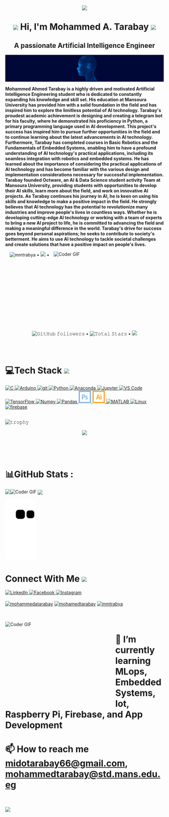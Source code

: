 <h1 align="center">
  
  ![](https://capsule-render.vercel.app/api?type=waving&color=gradient&height=100&section=header)

  <img
    src="https://camo.githubusercontent.com/5bbf8ca61ef5f92684489ace45ad6f45984fff87a621040c62b1fe31e3005ff9/687474703a2f2f692e696d6775722e636f6d2f436a34724d72532e676966"
    width="30"
  />
Hi, I'm Mohammed A. Tarabay
  <img
    src="https://media.giphy.com/media/hvRJCLFzcasrR4ia7z/giphy.gif"
    width="28"
  />
</h1>

<h2 align="center"> A passionate Artificial Intelligence Engineer</h2>

<img align="center" alt="coding" src="cover.png">




**Mohammed Ahmed Tarabay is a highly driven and motivated Artificial Intelligence Engineering student who is dedicated to constantly expanding his knowledge and skill set. His education at Mansoura University has provided him with a solid foundation in the field and has inspired him to explore the limitless potential of AI technology. Tarabay's proudest academic achievement is designing and creating a telegram bot for his faculty, where he demonstrated his proficiency in Python, a primary programming language used in AI development. This project's success has inspired him to pursue further opportunities in the field and to continue learning about the latest advancements in AI technology. Furthermore, Tarabay has completed courses in Basic Robotics and the Fundamentals of Embedded Systems, enabling him to have a profound understanding of AI technology's practical applications, including its seamless integration with robotics and embedded systems. He has learned about the importance of considering the practical applications of AI technology and has become familiar with the various design and implementation considerations necessary for successful implementation. Tarabay founded Octware, an AI & Data Science student activity Team at Mansoura University, providing students with opportunities to develop their AI skills, learn more about the field, and work on innovative AI projects. As Tarabay continues his journey in AI, he is keen on using his skills and knowledge to make a positive impact in the field. He strongly believes that AI technology has the potential to revolutionize many industries and improve people's lives in countless ways. Whether he is developing cutting-edge AI technology or working with a team of experts to bring a new AI project to life, he is committed to advancing the field and making a meaningful difference in the world. Tarabay's drive for success goes beyond personal aspirations; he seeks to contribute to society's betterment. He aims to use AI technology to tackle societal challenges and create solutions that have a positive impact on people's lives.**

<img alt="Coder GIF" align="right" height=250 width=350 src="https://cdn.dribbble.com/users/730703/screenshots/6581243/avento.gif" />

<p align="center">
   <img src="https://komarev.com/ghpvc/?username=mmtrabya&label=Profile%20views&color=f50000&style=plastic" alt="mmtrabya" /> 
  •
    <a href="https://user-badge.committers.top/egypt_private/mmtrabya"
      ><img
        src="https://user-badge.committers.top/egypt_private/mmtrabya.svg"
    /></a>
    •
    <img
      alt="𝙶𝚒𝚝𝙷𝚞𝚋 𝚏𝚘𝚕𝚕𝚘𝚠𝚎𝚛𝚜"
      src="https://img.shields.io/github/followers/mmtrabya?label=Followers&style=social"
    />
    •
    <img
      src="https://img.shields.io/github/stars/mmtrabya?label=Stars"
      alt="𝚃𝚘𝚝𝚊𝚕 𝚂𝚝𝚊𝚛𝚜"
    />
    •
    <a href="https://github.com/sponsors/mmtrabya"
      ><img
        src="https://img.shields.io/static/v1?label=Sponsor&message=%E2%9D%A4&logo=GitHub&color=%23fe8e86"
    /></a>
  </p>

<br /><br />



  # 💻Tech Stack <img src="https://media2.giphy.com/media/QssGEmpkyEOhBCb7e1/giphy.gif?cid=ecf05e47a0n3gi1bfqntqmob8g9aid1oyj2wr3ds3mg700bl&rid=giphy.gif" width="5%"/>

  <a href="https://en.wikipedia.org/wiki/C_(programming_language)" target="_blank" rel="noreferrer">
    <img
      src="https://cdn.jsdelivr.net/gh/devicons/devicon/icons/c/c-original.svg"
      alt="C"
      width="40"
      height="40"
    />
  </a>
  <a href="https://www.arduino.cc/" target="_blank" rel="noreferrer">
    <img
      src="https://cdn.jsdelivr.net/gh/devicons/devicon/icons/arduino/arduino-original-wordmark.svg"
      alt="Arduino"
      width="40"
      height="40"
    />
  </a>
  <a href="https://git-scm.com/" target="_blank" rel="noreferrer">
    <img
      src="https://cdn.jsdelivr.net/gh/devicons/devicon/icons/git/git-original.svg"
      alt="git"
      width="40"
      height="40"
    />
  </a>
  <a href="https://www.python.org/" target="_blank" rel="noreferrer">
    <img
      src="https://cdn.jsdelivr.net/gh/devicons/devicon/icons/python/python-original.svg"
      alt="Python"
      width="40"
      height="40"
    />
  </a>
  <a href="https://www.anaconda.com/" target="_blank" rel="noreferrer">
    <img
      src="https://cdn.jsdelivr.net/gh/devicons/devicon/icons/anaconda/anaconda-original.svg"
      alt="Anaconda"
      width="40"
      height="40"
    />
  </a>
  <a href="https://jupyter.org/" target="_blank" rel="noreferrer">
    <img
      src="https://cdn.jsdelivr.net/gh/devicons/devicon/icons/jupyter/jupyter-original-wordmark.svg"
      alt="Jupyter"
      width="40"
      height="40"
    />
  </a>
  <a href="https://code.visualstudio.com/" target="_blank" rel="noreferrer">
    <img
      src="https://cdn.jsdelivr.net/gh/devicons/devicon/icons/vscode/vscode-original.svg"
      alt="VS Code"
      width="40"
      height="40"
    />
  </a>
  <a href="https://www.tensorflow.org/" target="_blank" rel="noreferrer">
    <img
      src="https://cdn.jsdelivr.net/gh/devicons/devicon/icons/tensorflow/tensorflow-original.svg"
      alt="TensorFlow"
      width="40"
      height="40"
    />
  </a>
  <a href="https://numpy.org/" target="_blank" rel="noreferrer">
    <img
      src="https://cdn.jsdelivr.net/gh/devicons/devicon/icons/numpy/numpy-original.svg"
      alt="Numpy"
      width="40"
      height="40"
    />
  </a>
  <a href="https://pandas.pydata.org/" target="_blank" rel="noreferrer">
    <img
      src="https://cdn.jsdelivr.net/gh/devicons/devicon/icons/pandas/pandas-original.svg"
      alt="Pandas"
      width="40"
      height="40"
    />
  </a>
  <a href="https://www.adobe.com/products/photoshop.html" target="_blank" rel="noreferrer">
    <img
      src="https://raw.githubusercontent.com/devicons/devicon/master/icons/photoshop/photoshop-line.svg"
      alt="Photoshop"
      width="40"
      height="40"
    <a/>
   <a href="https://www.adobe.com/products/illustrator.html" target="_blank" rel="noreferrer">
    <img
      src="https://raw.githubusercontent.com/devicons/devicon/master/icons/illustrator/illustrator-line.svg"
      alt="illustrator"
      width="40"
      height="40"
    <a/>
  </a>
  <a href="https://www.mathworks.com/products/matlab.html" target="_blank" rel="noreferrer">
    <img
      src="https://cdn.jsdelivr.net/gh/devicons/devicon/icons/matlab/matlab-original.svg"
      alt="MATLAB"
      width="40"
      height="40"
    />
  </a>
  <a href="https://www.linux.org/" target="_blank" rel="noreferrer">
    <img
      src="https://cdn.jsdelivr.net/gh/devicons/devicon/icons/linux/linux-original.svg"
      alt="Linux"
      width="40"
      height="40"
    />
  </a>
  <a href="https://firebase.google.com/" target="_blank" rel="noreferrer"> <img src="https://www.vectorlogo.zone/logos/firebase/firebase-icon.svg" alt="firebase" width="40" height="40"/> </a>
<br /> <br />


![𝚝𝚛𝚘𝚙𝚑𝚢](https://github-profile-trophy.vercel.app/?username=mmtrabya&column=6&margin-w=15&margin-h=15&no-bg=true&no-frame=true&theme=juicyfresh)

  <p align="center">
    <img
      align="center"
      src="https://github-readme-streak-stats.herokuapp.com/?user=mmtrabya&theme=dark&hide_border=true"
    />
  </p>

  <br />
<br /> <br />

  

  # 📊GitHub Stats :

  <p align="left">
    <img
      align="left"
      src="https://github-readme-stats.vercel.app/api?username=mmtrabya&theme=tokyonight&show_icons=true&hide_border=true&count_private=true&include_all_commits=true"
    />
    <img alt="Coder GIF" akign="right" height=250 width=350 src="https://images.squarespace-cdn.com/content/v1/5769fc401b631bab1addb2ab/1541580611624-TE64QGKRJG8SWAIUS7NS/ke17ZwdGBToddI8pDm48kPoswlzjSVMM-SxOp7CV59BZw-zPPgdn4jUwVcJE1ZvWQUxwkmyExglNqGp0IvTJZamWLI2zvYWH8K3-s_4yszcp2ryTI0HqTOaaUohrI8PI6FXy8c9PWtBlqAVlUS5izpdcIXDZqDYvprRqZ29Pw0o/coding-freak.gif" />
    <img
      align="center"
      height="160px"
      src="https://github-readme-stats.vercel.app/api/top-langs?username=mmtrabya&theme=tokyonight&langs_count=15&layout=compact&hide_border=true"
    />
    
 ![Snake animation](https://github.com/mmtrabya/mmtrabya/blob/output/github-contribution-grid-snake.svg)
    
  </p>
  <h1>
    Connect With Me
    <img
      src="https://github.com/JayantGoel001/JayantGoel001/raw/master/GIF/Handshake.gif"
      height="25px"
    />
  </h1>

  <a href="https://www.linkedin.com/in/mohammed-a-tarabay-36b956235/" target="_blank" rel="noreferrer">
    <img
      src="https://cdn.jsdelivr.net/gh/devicons/devicon/icons/linkedin/linkedin-original.svg"
      alt="LinkedIn"
      width="40"
      height="40"
    />
  </a>
  <a href="https://www.facebook.com/mohamed.tarabay.77" target="_blank" rel="noreferrer">
    <img
      src="https://cdn.jsdelivr.net/gh/devicons/devicon/icons/facebook/facebook-original.svg"
      alt="Facebook"
      width="40"
      height="40"
    />
  </a>
  <a href="https://www.instagram.com/themohammedtarabay/" target="_blank" rel="noreferrer">
    <img
      src="https://www.vectorlogo.zone/logos/instagram/instagram-icon.svg"
      alt="Instagram"
      width="40"
      height="40"
    />
  </a>
  <br></br>
  <a href="https://kaggle.com/mohammedatarabay" target="blank"><img align="center" src="https://raw.githubusercontent.com/rahuldkjain/github-profile-readme-generator/master/src/images/icons/Social/kaggle.svg" alt="mohammedatarabay" height="40" width="40" /></a>
  <a href="https://www.behance.net/mohamedtarabay" target="blank"><img align="center" src="https://raw.githubusercontent.com/rahuldkjain/github-profile-readme-generator/master/src/images/icons/Social/behance.svg" alt="mohamedtarabay" height="40" width="40" /></a>
<a href="https://www.hackerrank.com/midotarabay66" target="blank"><img align="center" src="https://raw.githubusercontent.com/rahuldkjain/github-profile-readme-generator/master/src/images/icons/Social/hackerrank.svg" alt="mmtrabya" height="40" width="40" /></a>

  <br /><br />
  <img alt="Coder GIF" align="left" height=250 width=350 src="https://raw.githubusercontent.com/TheDudeThatCode/TheDudeThatCode/master/Assets/Developer.gif" />
  # 🌱 I’m currently learning **MLops, Embedded Systems, Iot, Raspberry Pi, Firebase, and App Development**

# 📫 How to reach me **midotarabay66@gmail.com, mohammedtarabay@std.mans.edu.eg**
<br></br>
![](https://capsule-render.vercel.app/api?type=waving&color=gradient&height=100&section=footer)
</div>
